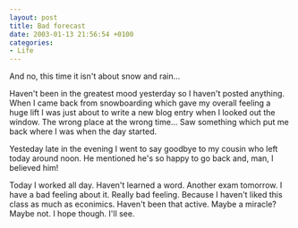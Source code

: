 ```yaml
---
layout: post
title: Bad forecast
date: 2003-01-13 21:56:54 +0100
categories:
- Life
---
```

And no, this time it isn't about snow and rain...

Haven't been in the greatest mood yesterday so I haven't posted anything. When I came back from snowboarding which gave my overall feeling a huge lift I was just about to write a new blog entry when I looked out the window. The wrong place at the wrong time... Saw something which put me back where I was when the day started.

Yesteday late in the evening I went to say goodbye to my cousin who left today around noon. He mentioned he's so happy to go back and, man, I believed him!

Today I worked all day. Haven't learned a word. Another exam tomorrow. I have a bad feeling about it. Really bad feeling. Because I haven't liked this class as much as econimics. Haven't been that active. Maybe a miracle? Maybe not. I hope though. I'll see.

